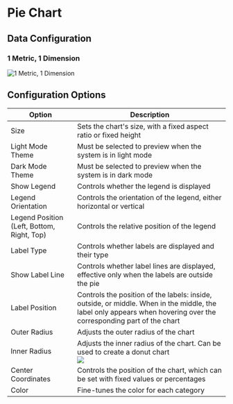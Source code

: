 # Pie Chart

## Data Configuration

### 1 Metric, 1 Dimension

![1 Metric, 1 Dimension](https://static-docs.nocobase.com/202410091138527.png)

## Configuration Options

| Option                       | Description                                                                                              |
| ---------------------------- | -------------------------------------------------------------------------------------------------------- |
| Size                         | Sets the chart's size, with a fixed aspect ratio or fixed height                                          |
| Light Mode Theme             | Must be selected to preview when the system is in light mode                                              |
| Dark Mode Theme              | Must be selected to preview when the system is in dark mode                                               |
| Show Legend                  | Controls whether the legend is displayed                                                                 |
| Legend Orientation           | Controls the orientation of the legend, either horizontal or vertical                                     |
| Legend Position (Left, Bottom, Right, Top) | Controls the relative position of the legend                                                 |
| Label Type                   | Controls whether labels are displayed and their type                                                      |
| Show Label Line              | Controls whether label lines are displayed, effective only when the labels are outside the pie             |
| Label Position               | Controls the position of the labels: inside, outside, or middle. When in the middle, the label only appears when hovering over the corresponding part of the chart |
| Outer Radius                 | Adjusts the outer radius of the chart                                                                     |
| Inner Radius                 | Adjusts the inner radius of the chart. Can be used to create a donut chart<br />![](https://static-docs.nocobase.com/202410091144473.png) |
| Center Coordinates           | Controls the position of the chart, which can be set with fixed values or percentages                     |
| Color                        | Fine-tunes the color for each category                                                                    |
